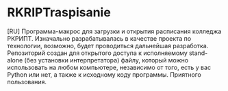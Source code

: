 # RKRIPTraspisanie
[RU] Программа-макрос для загрузки и открытия расписания колледжа РКРИПТ.
Изначально разрабатывалась в качестве проекта по технологии, возможно, будет проводиться дальнейшая разработка.
Репозиторий создан для открытого доступа к исполняемому stand-alone (без установки интерпретатора) файлу, который можно использовать на любом компьютере, независимо от того, есть у вас Python или нет, а также к исходному коду программы. Приятного пользования.
